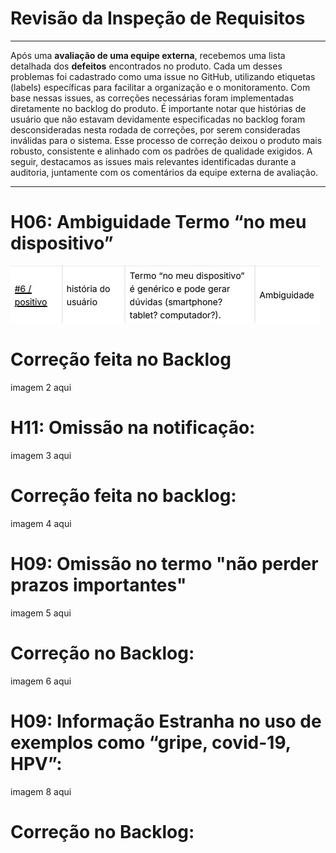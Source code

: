 # Revisão da Inspeção de Requisitos

---

Após uma **avaliação de uma equipe externa**, recebemos uma lista detalhada dos **defeitos** encontrados no produto. Cada um desses problemas foi cadastrado como uma issue no GitHub, utilizando etiquetas (labels) específicas para facilitar a organização e o monitoramento. Com base nessas issues, as correções necessárias foram implementadas diretamente no backlog do produto. É importante notar que histórias de usuário que não estavam devidamente especificadas no backlog foram desconsideradas nesta rodada de correções, por serem consideradas inválidas para o sistema. Esse processo de correção deixou o produto mais robusto, consistente e alinhado com os padrões de qualidade exigidos. A seguir, destacamos as issues mais relevantes identificadas durante a auditoria, juntamente com os comentários da equipe externa de avaliação.

---
# H06: Ambiguidade Termo “no meu dispositivo”
![Imagem de exemplo](imagem1.jpg)

# Correção feita no Backlog 
imagem 2 aqui

# H11: Omissão na notificação:
imagem 3 aqui 
# Correção feita no backlog: 
imagem 4 aqui

# H09: Omissão no termo  "não perder prazos importantes"
imagem 5 aqui 
# Correção no Backlog: 
imagem 6 aqui 

# H09: Informação Estranha no uso de exemplos como “gripe, covid-19, HPV”:
imagem 8 aqui 
# Correção no Backlog:



